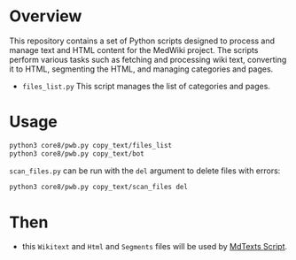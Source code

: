 # Overview
This repository contains a set of Python scripts designed to process and manage text and HTML content for the MedWiki project. The scripts perform various tasks such as fetching and processing wiki text, converting it to HTML, segmenting the HTML, and managing categories and pages.

- `files_list.py` This script manages the list of categories and pages.

# Usage
```sh
python3 core8/pwb.py copy_text/files_list
python3 core8/pwb.py copy_text/bot
```

`scan_files.py` can be run with the `del` argument to delete files with errors:

```sh
python3 core8/pwb.py copy_text/scan_files del
```

# Then
- this `Wikitext` and `Html` and `Segments` files will be used by [MdTexts Script](https://github.com/mdwikicx/medwiki.toolforge.org/tree/update/public_html/mdtexts).
